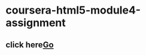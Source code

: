 # coursera-html5-module4-assignment
## click here[Go](https://tanaykumarsahu.github.io/coursera-html5-module4-assignment/)
